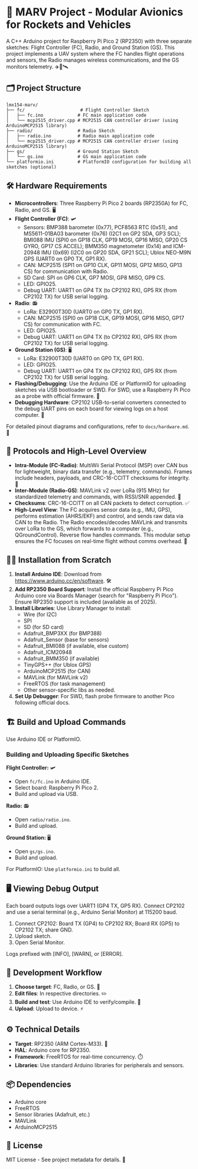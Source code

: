 # 🚀 MARV Project - Modular Avionics for Rockets and Vehicles

A C++ Arduino project for Raspberry Pi Pico 2 (RP2350) with three separate sketches: Flight Controller (FC), Radio, and Ground Station (GS). This project implements a UAV system where the FC handles flight operations and sensors, the Radio manages wireless communications, and the GS monitors telemetry. ✈️📡🛰️

## 🗂️ Project Structure

```
lmx154-marv/
├── fc/                     # Flight Controller Sketch
│   ├── fc.ino             # FC main application code
│   └── mcp2515_driver.cpp # MCP2515 CAN controller driver (using ArduinoMCP2515 library)
├── radio/                 # Radio Sketch
│   ├── radio.ino          # Radio main application code
│   └── mcp2515_driver.cpp # MCP2515 CAN controller driver (using ArduinoMCP2515 library)
├── gs/                    # Ground Station Sketch
│   └── gs.ino             # GS main application code
└── platformio.ini         # PlatformIO configuration for building all sketches (optional)
```

## 🛠️ Hardware Requirements

- **Microcontrollers**: Three Raspberry Pi Pico 2 boards (RP2350A) for FC, Radio, and GS. 🖥️
- **Flight Controller (FC)**: 🛩️
  - Sensors: BMP388 barometer (0x77), PCF8563 RTC (0x51), and MS5611-01BA03 barometer (0x76) (I2C1 on GP2 SDA, GP3 SCL); BMI088 IMU (SPI0 on GP18 CLK, GP19 MOSI, GP16 MISO, GP20 CS GYRO, GP17 CS ACCEL); BMM350 magnetometer (0x14) and ICM-20948 IMU (0x69) (I2C0 on GP20 SDA, GP21 SCL); Ublox NEO-M9N GPS (UART0 on GP0 TX, GP1 RX).
  - CAN: MCP2515 (SPI1 on GP10 CLK, GP11 MOSI, GP12 MISO, GP13 CS) for communication with Radio.
  - SD Card: SPI on GP6 CLK, GP7 MOSI, GP8 MISO, GP9 CS.
  - LED: GPIO25.
  - Debug UART: UART1 on GP4 TX (to CP2102 RX), GP5 RX (from CP2102 TX) for USB serial logging.
- **Radio**: 📻
  - LoRa: E32900T30D (UART0 on GP0 TX, GP1 RX).
  - CAN: MCP2515 (SPI0 on GP18 CLK, GP19 MOSI, GP16 MISO, GP17 CS) for communication with FC.
  - LED: GPIO25.
  - Debug UART: UART1 on GP4 TX (to CP2102 RX), GP5 RX (from CP2102 TX) for USB serial logging.
- **Ground Station (GS)**: 🖥️
  - LoRa: E32900T30D (UART0 on GP0 TX, GP1 RX).
  - LED: GPIO25.
  - Debug UART: UART1 on GP4 TX (to CP2102 RX), GP5 RX (from CP2102 TX) for USB serial logging.
- **Flashing/Debugging**: Use the Arduino IDE or PlatformIO for uploading sketches via USB bootloader or SWD. For SWD, use a Raspberry Pi Pico as a probe with official firmware. 🧪
- **Debugging Hardware**: CP2102 USB-to-serial converters connected to the debug UART pins on each board for viewing logs on a host computer. 🐞

For detailed pinout diagrams and configurations, refer to `docs/hardware.md`. 📝

## 📡 Protocols and High-Level Overview

- **Intra-Module (FC-Radio)**: MultiWii Serial Protocol (MSP) over CAN bus for lightweight, binary data transfer (e.g., telemetry, commands). Frames include headers, payloads, and CRC-16-CCITT checksums for integrity. 🔗
- **Inter-Module (Radio-GS)**: MAVLink v2 over LoRa (915 MHz) for standardized telemetry and commands, with RSSI/SNR appended. 📶
- **Checksums**: CRC-16-CCITT on all CAN packets to detect corruption. ✅
- **High-Level View**: The FC acquires sensor data (e.g., IMU, GPS), performs estimation (AHRS/EKF) and control, and sends raw data via CAN to the Radio. The Radio encodes/decodes MAVLink and transmits over LoRa to the GS, which forwards to a computer (e.g., QGroundControl). Reverse flow handles commands. This modular setup ensures the FC focuses on real-time flight without comms overhead. 🔄

## 🧑‍💻 Installation from Scratch

1. **Install Arduino IDE**: Download from https://www.arduino.cc/en/software. 🛠️
2. **Add RP2350 Board Support**: Install the official Raspberry Pi Pico Arduino core via Boards Manager (search for "Raspberry Pi Pico"). Ensure RP2350 support is included (available as of 2025).
3. **Install Libraries**: Use Library Manager to install:
   - Wire (for I2C)
   - SPI
   - SD (for SD card)
   - Adafruit_BMP3XX (for BMP388)
   - Adafruit_Sensor (base for sensors)
   - Adafruit_BMI088 (if available, else custom)
   - Adafruit_ICM20948
   - Adafruit_BMM350 (if available)
   - TinyGPS++ (for Ublox GPS)
   - ArduinoMCP2515 (for CAN)
   - MAVLink (for MAVLink v2)
   - FreeRTOS (for task management)
   - Other sensor-specific libs as needed.
4. **Set Up Debugger**: For SWD, flash probe firmware to another Pico following official docs.

## 🏗️ Build and Upload Commands

Use Arduino IDE or PlatformIO.

### Building and Uploading Specific Sketches

**Flight Controller:** 🛩️
- Open `fc/fc.ino` in Arduino IDE.
- Select board: Raspberry Pi Pico 2.
- Build and upload via USB.

**Radio:** 📻
- Open `radio/radio.ino`.
- Build and upload.

**Ground Station:** 🖥️
- Open `gs/gs.ino`.
- Build and upload.

For PlatformIO: Use `platformio.ini` to build all.

## 🖥️ Viewing Debug Output

Each board outputs logs over UART1 (GP4 TX, GP5 RX). Connect CP2102 and use a serial terminal (e.g., Arduino Serial Monitor) at 115200 baud.

1. Connect CP2102: Board TX (GP4) to CP2102 RX; Board RX (GP5) to CP2102 TX; share GND.
2. Upload sketch.
3. Open Serial Monitor.

Logs prefixed with [INFO], [WARN], or [ERROR].

## 🔄 Development Workflow

1. **Choose target**: FC, Radio, or GS. 🎯
2. **Edit files**: In respective directories. ✏️
3. **Build and test**: Use Arduino IDE to verify/compile. 🧪
4. **Upload**: Upload to device. ⚡

## ⚙️ Technical Details

- **Target**: RP2350 (ARM Cortex-M33). 🎯
- **HAL**: Arduino core for RP2350.
- **Framework**: FreeRTOS for real-time concurrency. ⏱️
- **Libraries**: Use standard Arduino libraries for peripherals and sensors.

## 📦 Dependencies

- Arduino core
- FreeRTOS
- Sensor libraries (Adafruit, etc.)
- MAVLink
- ArduinoMCP2515

## 📄 License

MIT License - See project metadata for details. 📝

